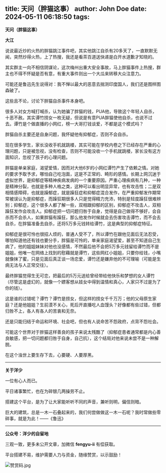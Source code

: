 title: 天问（胖猫这事）
author: John Doe
date: 2024-05-11 06:18:50
tags:
---
**天问（胖猫这事）**<!--more-->

**大江**

说说最近炒的火热的胖猫跳江事件吧，其实他跳江自杀有20多天了，一直默默无闻，突然炒得火热，上了热搜，我还是看茶百道送快递是白开水道歉才知晓的。

其实群主一向不相信阴谋论，这次梅州出重大安全事故，马上胖猫事件上热搜，群主也不得不怀疑是否有意，有重大事件则出一个大瓜来转移大众注意力。

可能还是鲁迅先生说得对：我不惮以最大的恶意去揣测印度国人，我们还是图样图森破了。

这些且不论，讨论下胖猫自杀事件本身吧。

很多人对女方喊打喊杀，认为她骗了胖猫的钱，PUA他，导致这个年轻人自杀，十恶不赦。其实谭竹捞女一枚无疑，但说是有意PUA胖猫使他自杀，也说不过去。谭竹是个做直播的小网红，榜一大哥打钱谈爱，不都是这个模式吗？

胖猫自杀主要还是自身问题，我怀疑他有抑郁症，否则不会自杀。

现在很多学生，家长没收手机就跳楼，其实可能在学校内卷之下已经存在严重的心理问题，只是被忽视，没有检查，否则不可能没收一个手机就跳楼，家长没有这方面知识，忽视了孩子的心理问题。

胖猫是单亲家庭，渴望爱情，因而对大他6岁的小网红谭竹产生了依赖之情。对她的要求予取予求，哪怕自己吃泡面，这是不正常的、畸形的感情。长期上网沉迷于虚拟世界，是抑郁症等精神疾病发病的一个重要原因。严重心理疾病有几种，一种是精神分裂，也就是多种人格之类，这种可以看出明显异常，也有攻击性；二是双相情感障碍，也就是躁郁症，就是躁狂症和抑郁症混合发作，在严重抑郁发作期常常被误认为是抑郁症，而躁狂期很多人只是觉得精力充沛，特别是轻度躁狂很难辨别；抑郁症，这个很多人都了解一些，双相跟抑郁的区别，抑郁症不攻击人，双相躁狂发作会攻击人。抑郁症把一切问题归咎于自身，觉得是自己做得不够好，会自杀而不会杀人，如果胖猫有躁狂，那么他发作时候就会去伤害攻击谭竹，而不会去自杀，在胖猫准备去自杀，还将5万多元钱转给谭竹，这是典型的抑郁症特征。

抑郁症是很可怜也很招人烦的，普通人受不了，所以谭竹在跟他见面后无法忍受，哪怕知道他还有钱也要分手，胖猫是可怜的，单亲家庭渴望爱，甚至不知道自己生病了，他的姐姐妹妹对他也没感情，不然最后他不会把5万多元钱留给谭竹而不是姐姐，他唯一在网络上找到的慰藉就是谭竹，这些网红小姐姐，只要你给钱，小嘴就像抹了蜜，只是见面后真正谈一场恋爱，谭竹还是嫌弃他的不可理喻（可能是生病无法与人正常交往）。

最终胖猫觉得生无可恋，把最后的5万元送给曾经带给他快乐和梦想的女人谭竹（尽管这是虚幻的，就像一个嫖客想从妓女中得到温情和真心，人家只不过是为了你的钱）。

这是谁的过错呢？谭竹？谭竹是捞女，但这样的捞女千千万万；他的父母原生家庭？还是他姐姐？生前漠不关心，死后开直播吃人血馒头？好像都有些过错，但都归咎不上，各人有各人的苦衷和无奈。

还是只能归结于命运和环境、社会吧，但也有人说命苦不怨政府，点背不怨社会。

可能这个世界对于胖猫这样善良的孩子来说太残酷了（抑郁症患者通常都是内心善良敏感，把一切问题都归咎于自身，自己抗），这个结局对他来说未尝不是一种解脱。

在这个浊世上要生存下去，心要硬、人要厚黑。
- - -
**关于洋少**

一位有心人而已。

平日诸事繁忙，也在为碎银几两操劳不止。

搭建这个平台，是为了让大家能听听不同的声音，兼听则明，偏信则暗。

巨大的建筑，总是一木一石叠起来的，我们何尝做做这一木一石呢？我时常做些零碎事，就是为此！——《鲁迅》

---

**公众号：洋少的自留地** 

三观一致，更多未公开文章，加微信 **fengyu-ii** 有偿获取。

平台搭建不易，维护需要人力与资金，随缘赞赏，以示鼓励！

![赞赏码.jpg](/images/shang.jpg)